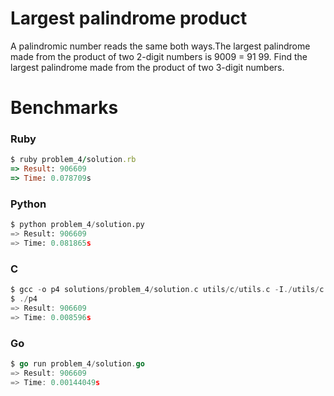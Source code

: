 Largest palindrome product
==========================

A palindromic number reads the same both ways.The largest palindrome made from the product of two 2-digit numbers is 9009 = 91  99. Find the largest palindrome made from the product of two 3-digit numbers.


# Benchmarks

### Ruby
```ruby
$ ruby problem_4/solution.rb
=> Result: 906609
=> Time: 0.078709s
```

### Python
```python
$ python problem_4/solution.py
=> Result: 906609
=> Time: 0.081865s
```

### C
```c
$ gcc -o p4 solutions/problem_4/solution.c utils/c/utils.c -I./utils/c
$ ./p4
=> Result: 906609
=> Time: 0.008596s
```

### Go
```go
$ go run problem_4/solution.go
=> Result: 906609
=> Time: 0.00144049s
```
